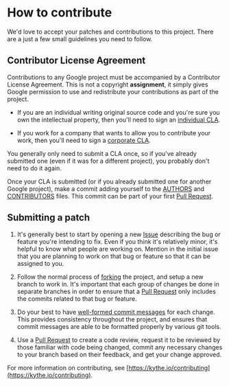 # How to contribute #

We'd love to accept your patches and contributions to this project.  There are
a just a few small guidelines you need to follow.


## Contributor License Agreement ##

Contributions to any Google project must be accompanied by a Contributor
License Agreement.  This is not a copyright **assignment**, it simply gives
Google permission to use and redistribute your contributions as part of the
project.

  * If you are an individual writing original source code and you're sure you
    own the intellectual property, then you'll need to sign an [individual
    CLA][].

  * If you work for a company that wants to allow you to contribute your work,
    then you'll need to sign a [corporate CLA][].

You generally only need to submit a CLA once, so if you've already submitted
one (even if it was for a different project), you probably don't need to do it
again.

[individual CLA]: https://developers.google.com/open-source/cla/individual
[corporate CLA]: https://developers.google.com/open-source/cla/corporate

Once your CLA is submitted (or if you already submitted one for
another Google project), make a commit adding yourself to the
[AUTHORS][] and [CONTRIBUTORS][] files. This commit can be part
of your first [Pull Request][].

[AUTHORS]: AUTHORS
[CONTRIBUTORS]: CONTRIBUTORS


## Submitting a patch ##

  1. It's generally best to start by opening a new [Issue][]
     describing the bug or feature you're intending to fix.  Even if you think
     it's relatively minor, it's helpful to know what people are working on.
     Mention in the initial issue that you are planning to work on that bug or
     feature so that it can be assigned to you.

  1. Follow the normal process of [forking][] the project, and setup a new
     branch to work in.  It's important that each group of changes be done in
     separate branches in order to ensure that a [Pull Request][] only includes
     the commits related to that bug or feature.

  1. Do your best to have [well-formed commit messages][] for each change.
     This provides consistency throughout the project, and ensures that commit
     messages are able to be formatted properly by various git tools.

  1. Use a [Pull Request][] to create a code review, request it to be reviewed by
     those familiar with code being changed, commit any necessary changes to your
     branch based on their feedback, and get your change approved.

For more information on contributing, see
[https://kythe.io/contributing](https://kythe.io/contributing).

[Issue]: https://github.com/kythe/kythe/issues
[Pull Request]: https://github.com/kythe/kythe/pulls
[forking]: https://help.github.com/articles/fork-a-repo
[well-formed commit messages]: http://tbaggery.com/2008/04/19/a-note-about-git-commit-messages.html
